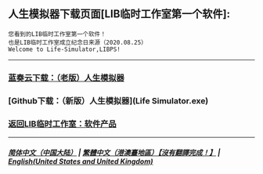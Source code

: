 ## 人生模拟器下载页面[LIB临时工作室第一个软件]:

 ```
您看到的LIB临时工作室第一个软件！
也是LIB临时工作室成立纪念日来源（2020.08.25）
Welcome to Life-Simulator,LIBPS!
```
------------
### [蓝奏云下载：（老版）人生模拟器](https://mixiaozai.lanzoum.com/Life-Simulator)
### [Github下载：（新版）人生模拟器](Life Simulator.exe)
### [返回LIB临时工作室：软件产品](https://libps.github.io/Software)
------------
##### [简体中文（中国大陆）](Life_Simulator) | [繁體中文（港澳臺地區）【沒有翻譯完成！】](tc/Life_Simulator) | **[English(United States and United Kingdom)](en/Life_Simulator)**



